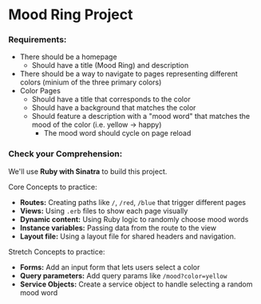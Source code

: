 # Mood Ring Project

### Requirements:
- There should be a homepage
  - Should have a title (Mood Ring) and description
- There should be a way to navigate to pages representing different colors (minium of the three primary colors)
- Color Pages
  - Should have a title that corresponds to the color
  - Should have a background that matches the color
  - Should feature a description with a "mood word" that matches the mood of the color (i.e. yellow -> happy) 
    - The mood word should cycle on page reload

### Check your Comprehension:

We'll use **Ruby with Sinatra** to build this project.

Core Concepts to practice:
- **Routes:** Creating paths like `/`, `/red`, `/blue` that trigger different pages
- **Views:** Using `.erb` files to show each page visually
- **Dynamic content:** Using Ruby logic to randomly choose mood words
- **Instance variables:** Passing data from the route to the view
- **Layout file:** Using a layout file for shared headers and navigation. 

Stretch Concepts to practice:
- **Forms:** Add an input form that lets users select a color
- **Query parameters:** Add query params like `/mood?color=yellow`
- **Service Objects:** Create a service object to handle selecting a random mood word
